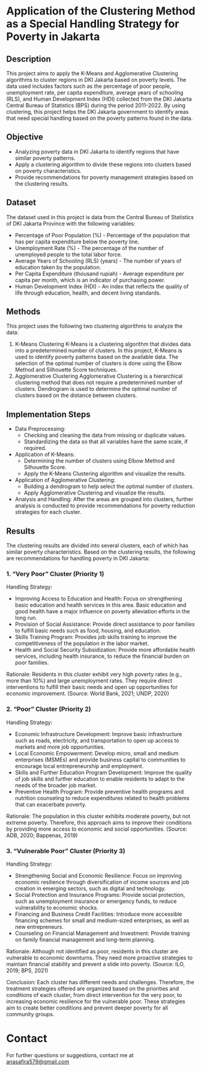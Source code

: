 # Application of the Clustering Method as a Special Handling Strategy for Poverty in Jakarta
## Description
This project aims to apply the K-Means and Agglomerative Clustering algorithms to cluster regions in DKI Jakarta based on poverty levels. The data used includes factors such as the percentage of poor people, unemployment rate, per capita expenditure, average years of schooling (RLS), and Human Development Index (HDI) collected from the DKI Jakarta Central Bureau of Statistics (BPS) during the period 2011-2022.
By using clustering, this project helps the DKI Jakarta government to identify areas that need special handling based on the poverty patterns found in the data.

## Objective
- Analyzing poverty data in DKI Jakarta to identify regions that have similar poverty patterns.
- Apply a clustering algorithm to divide these regions into clusters based on poverty characteristics.
- Provide recommendations for poverty management strategies based on the clustering results.

## Dataset
The dataset used in this project is data from the Central Bureau of Statistics of DKI Jakarta Province with the following variables:
- Percentage of Poor Population (%) - Percentage of the population that has per capita expenditure below the poverty line.
- Unemployment Rate (%) - The percentage of the number of unemployed people to the total labor force.
- Average Years of Schooling (RLS) (years) - The number of years of education taken by the population.
- Per Capita Expenditure (thousand rupiah) - Average expenditure per capita per month, which is an indicator of purchasing power.
- Human Development Index (HDI) - An index that reflects the quality of life through education, health, and decent living standards.

## Methods
This project uses the following two clustering algorithms to analyze the data:
1. K-Means Clustering
K-Means is a clustering algorithm that divides data into a predetermined number of clusters. In this project, K-Means is used to identify poverty patterns based on the available data. The selection of the optimal number of clusters is done using the Elbow Method and Silhouette Score techniques.
2. Agglomerative Clustering
Agglomerative Clustering is a hierarchical clustering method that does not require a predetermined number of clusters. Dendrogram is used to determine the optimal number of clusters based on the distance between clusters.

## Implementation Steps
- Data Preprocessing:
  - Checking and cleaning the data from missing or duplicate values.
  - Standardizing the data so that all variables have the same scale, if required.
- Application of K-Means:
  - Determining the number of clusters using Elbow Method and Silhouette Score.
  - Apply the K-Means Clustering algorithm   and visualize the results.
- Application of Agglomerative Clustering:
  - Building a dendrogram to help select the optimal number of clusters.
  - Apply Agglomerative Clustering and visualize the results.
- Analysis and Handling:
After the areas are grouped into clusters, further analysis is conducted to provide recommendations for poverty reduction strategies for each cluster.

## Results
The clustering results are divided into several clusters, each of which has similar poverty characteristics. Based on the clustering results, the following are recommendations for handling poverty in DKI Jakarta:
### 1. “Very Poor” Cluster (Priority 1)
Handling Strategy:
- Improving Access to Education and Health:
Focus on strengthening basic education and health services in this area. Basic education and good health have a major influence on poverty alleviation efforts in the long run.
- Provision of Social Assistance:
Provide direct assistance to poor families to fulfill basic needs such as food, housing, and education.
- Skills Training Program:
Provides job skills training to improve the competitiveness of the population in the labor market.
- Health and Social Security Subsidization:
Provide more affordable health services, including health insurance, to reduce the financial burden on poor families.

Rationale:
Residents in this cluster exhibit very high poverty rates (e.g., more than 10%) and large unemployment rates. They require direct interventions to fulfill their basic needs and open up opportunities for economic improvement. (Source: World Bank, 2021; UNDP, 2020)

### 2. “Poor” Cluster (Priority 2)
Handling Strategy:
- Economic Infrastructure Development:
Improve basic infrastructure such as roads, electricity, and transportation to open up access to markets and more job opportunities.
- Local Economic Empowerment:
Develop micro, small and medium enterprises (MSMEs) and provide business capital to communities to encourage local entrepreneurship and employment.
- Skills and Further Education Program Development:
Improve the quality of job skills and further education to enable residents to adapt to the needs of the broader job market.
- Preventive Health Program:
Provide preventive health programs and nutrition counseling to reduce expenditures related to health problems that can exacerbate poverty.

Rationale:
The population in this cluster exhibits moderate poverty, but not extreme poverty. Therefore, this approach aims to improve their conditions by providing more access to economic and social opportunities. (Source: ADB, 2020; Bappenas, 2019)

### 3. “Vulnerable Poor” Cluster (Priority 3)
Handling Strategy:
- Strengthening Social and Economic Resilience:
Focus on improving economic resilience through diversification of income sources and job creation in emerging sectors, such as digital and technology.
- Social Protection and Insurance Programs:
Provide social protection, such as unemployment insurance or emergency funds, to reduce vulnerability to economic shocks.
- Financing and Business Credit Facilities:
Introduce more accessible financing schemes for small and medium-sized enterprises, as well as new entrepreneurs.
- Counseling on Financial Management and Investment:
Provide training on family financial management and long-term planning.

Rationale:
Although not identified as poor, residents in this cluster are vulnerable to economic downturns. They need more proactive strategies to maintain financial stability and prevent a slide into poverty. (Source: ILO, 2019; BPS, 2021)

Conclusion: Each cluster has different needs and challenges. Therefore, the treatment strategies offered are organized based on the priorities and conditions of each cluster, from direct intervention for the very poor, to increasing economic resilience for the vulnerable poor. These strategies aim to create better conditions and prevent deeper poverty for all community groups.

# Contact
For further questions or suggestions, contact me at anasafira579@gmail.com
